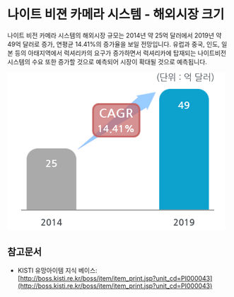 # 나이트 비젼 카메라 시스템 - 해외시장 크기


나이트 비전 카메라 시스템의 해외시장 규모는 2014년 약 25억 달러에서 2019년 약 49억 달러로 증가, 연평균 14.41%의 증가율을 보일 전망입니다. 유럽과 중국, 인도, 일본 등의 아태지역에서 럭셔리카의 요구가 증가하면서 럭셔리카에 탑재되는 나이트비전시스템의 수요 또한 증가할 것으로 예측되어 시장이 확대될 것으로 예측됩니다.


![ ](./images/나이트_비젼_카메라_시스템_Q12_1_1.PNG)


## 참고문서
- KISTI 유망아이템 지식 베이스: [http://boss.kisti.re.kr/boss/item/item_print.jsp?unit_cd=PI000043](http://boss.kisti.re.kr/boss/item/item_print.jsp?unit_cd=PI000043)
